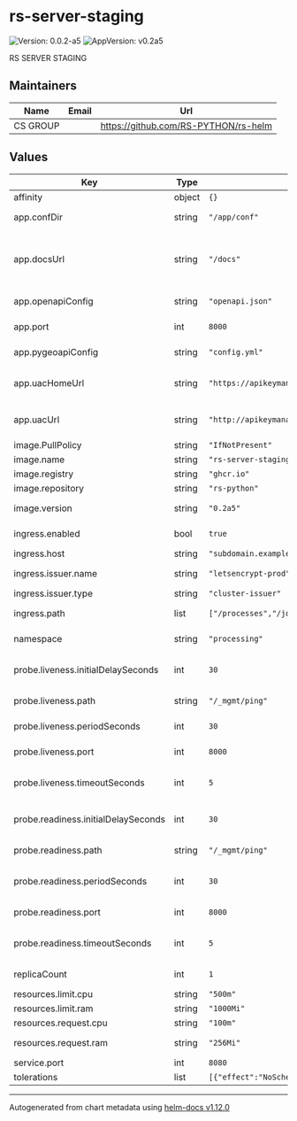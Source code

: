 # rs-server-staging

![Version: 0.0.2-a5](https://img.shields.io/badge/Version-0.0.2--a5-informational?style=flat-square) ![AppVersion: v0.2a5](https://img.shields.io/badge/AppVersion-v0.2a5-informational?style=flat-square)

RS SERVER STAGING

## Maintainers

| Name | Email | Url |
| ---- | ------ | --- |
| CS GROUP |  | <https://github.com/RS-PYTHON/rs-helm> |

## Values

| Key | Type | Default | Description |
|-----|------|---------|-------------|
| affinity | object | `{}` | Pod affinity |
| app.confDir | string | `"/app/conf"` | Config directory for the application |
| app.docsUrl | string | `"/docs"` | URL suffix for the application. The same value should also be included into ingress.path |
| app.openapiConfig | string | `"openapi.json"` | Config file name for the application |
| app.port | int | `8000` | Port for the application |
| app.pygeoapiConfig | string | `"config.yml"` | Config file name for the application |
| app.uacHomeUrl | string | `"https://apikeymanager.subdomain.example.com/docs"` | URL of the API Key Manager home page (public) |
| app.uacUrl | string | `"http://apikeymanager.processing.svc.cluster.local:8000/auth/check_key"` | URL of the API Key Manager service (internal) |
| image.PullPolicy | string | `"IfNotPresent"` | Image pull policy |
| image.name | string | `"rs-server-staging"` | Image name |
| image.registry | string | `"ghcr.io"` | Image registry |
| image.repository | string | `"rs-python"` | Image repository |
| image.version | string | `"0.2a5"` | Image version, can be a tag or a digest |
| ingress.enabled | bool | `true` | Enabled/Disable ingress |
| ingress.host | string | `"subdomain.example.com"` | Ingress host name |
| ingress.issuer.name | string | `"letsencrypt-prod"` | Ingress Issuer name |
| ingress.issuer.type | string | `"cluster-issuer"` | Ingress Issuer type |
| ingress.path | list | `["/processes","/jobs"]` | Ingress path for the application |
| namespace | string | `"processing"` | Namespace for the deployment |
| probe.liveness.initialDelaySeconds | int | `30` | InitialDelaySeconds for the liveness probe |
| probe.liveness.path | string | `"/_mgmt/ping"` | Path for the liveness probe |
| probe.liveness.periodSeconds | int | `30` | periodSeconds for the liveness probe |
| probe.liveness.port | int | `8000` | Port for the liveness probe |
| probe.liveness.timeoutSeconds | int | `5` | timeoutSeconds for the liveness probe |
| probe.readiness.initialDelaySeconds | int | `30` | InitialDelaySeconds for the readiness probe |
| probe.readiness.path | string | `"/_mgmt/ping"` | Path for the readiness probe |
| probe.readiness.periodSeconds | int | `30` | periodSeconds for the readiness probe |
| probe.readiness.port | int | `8000` | Port for the readiness probe |
| probe.readiness.timeoutSeconds | int | `5` | timeoutSeconds for the readiness probe |
| replicaCount | int | `1` | Number of replicas for the deployment |
| resources.limit.cpu | string | `"500m"` | Pod CPU limit |
| resources.limit.ram | string | `"1000Mi"` | Pod memory limit |
| resources.request.cpu | string | `"100m"` | Pod CPU request |
| resources.request.ram | string | `"256Mi"` | Pod memory request |
| service.port | int | `8080` | Port for the service |
| tolerations | list | `[{"effect":"NoSchedule","key":"role","operator":"Equal","value":"access_csc"}]` | Pod toleration |

----------------------------------------------
Autogenerated from chart metadata using [helm-docs v1.12.0](https://github.com/norwoodj/helm-docs/releases/v1.12.0)
